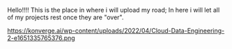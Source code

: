 Hello!!!! 
This is the place in where i will upload my road; In here i will let all of my projects rest once they are "over".

https://konverge.ai/wp-content/uploads/2022/04/Cloud-Data-Engineering-2-e1651335765376.png
